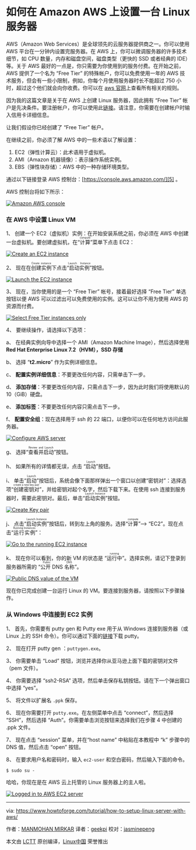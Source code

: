 如何在 Amazon AWS 上设置一台 Linux 服务器
============================================================

AWS（Amazon Web Services）是全球领先的云服务器提供商之一。你可以使用 AWS 平台在一分钟内设置完服务器。在 AWS 上，你可以微调服务器的许多技术细节，如 CPU 数量，内存和磁盘空间，磁盘类型（更快的 SSD 或者经典的 IDE）等。关于 AWS 最好的一点是，你只需要为你使用到的服务付费。在开始之前，AWS 提供了一个名为 “Free Tier” 的特殊帐户，你可以免费使用一年的 AWS 技术服务，但会有一些小限制，例如，你每个月使用服务器时长不能超过 750 小时，超过这个他们就会向你收费。你可以在 [aws 官网][3]上查看所有相关的规则。

因为我的这篇文章是关于在 AWS 上创建 Linux 服务器，因此拥有 “Free Tier” 帐户是先决条件。要注册帐户，你可以使用此[链接][4]。请注意，你需要在创建帐户时输入信用卡详细信息。

让我们假设你已经创建了 “Free Tier” 帐户。

在继续之前，你必须了解 AWS 中的一些术语以了解设置：

1. EC2（弹性计算云）：此术语用于虚拟机。
2. AMI（Amazon 机器镜像）：表示操作系统实例。
3. EBS（弹性块存储）：AWS 中的一种存储环境类型。

通过以下链接登录 AWS 控制台：[https://console.aws.amazon.com/][5] 。

AWS 控制台将如下所示：

[
 ![Amazon AWS console](https://www.howtoforge.com/images/how_to_setup_linux_server_with_aws/aws_console.JPG) 
][6]

### 在 AWS 中设置 Linux VM

1、 创建一个 EC2（虚拟机）实例：在开始安装系统之前，你必须在 AWS 中创建一台虚拟机。要创建虚拟机，在“<ruby>计算<rt>compute</rt></ruby>”菜单下点击 EC2：

[
 ![Create an EC2 instance](https://www.howtoforge.com/images/how_to_setup_linux_server_with_aws/aws_console_ec21.png) 
][7]

2、 现在在<ruby>创建实例<rt>Create instance</rt></ruby>下点击<ruby>“启动实例”<rt>Launch Instance</rt></ruby>按钮。

[
 ![Launch the EC2 instance](https://www.howtoforge.com/images/how_to_setup_linux_server_with_aws/aws_launch_ec2.png) 
][8]

3、 现在，当你使用的是一个 “Free Tier” 帐号，接着最好选择 “Free Tier” 单选按钮以便 AWS 可以过滤出可以免费使用的实例。这可以让你不用为使用 AWS 的资源而付费。

[
 ![Select Free Tier instances only](https://www.howtoforge.com/images/how_to_setup_linux_server_with_aws/aws_free_tier_radio1.png) 
][9]

4、 要继续操作，请选择以下选项：

a、 在经典实例向导中选择一个 AMI（Amazon Machine Image），然后选择使用 **Red Hat Enterprise Linux 7.2（HVM），SSD 存储**

b、 选择 “**t2.micro**” 作为实例详细信息。

c、 **配置实例详细信息**：不要更改任何内容，只需单击下一步。

d、 **添加存储**：不要更改任何内容，只需点击下一步，因为此时我们将使用默认的 10（GiB）硬盘。

e、 **添加标签**：不要更改任何内容只需点击下一步。

f、 **配置安全组**：现在选择用于 ssh 的 22 端口，以便你可以在任何地方访问此服务器。

[
 ![Configure AWS server](https://www.howtoforge.com/images/how_to_setup_linux_server_with_aws/aws_ssh_port1.png) 
][10]

g、 选择“<ruby>查看并启动<rt>Review and Launch</rt></ruby>”按钮。

h、 如果所有的详情都无误，点击 “<ruby>启动<rt>Launch</rt></ruby>”按钮。

i、 单击“<ruby>启动<rt>Launch</rt></ruby>”按钮后，系统会像下面那样弹出一个窗口以创建“密钥对”：选择选项“<ruby>创建密钥对<rt>create a new key pair</rt></ruby>”，并给密钥对起个名字，然后下载下来。在使用 ssh 连接到服务器时，需要此密钥对。最后，单击“<ruby>启动实例<rt>Launch Instance</rt></ruby>”按钮。

[
 ![Create Key pair](https://www.howtoforge.com/images/how_to_setup_linux_server_with_aws/aws_key_pair.png) 
][11]

j、 点击“<ruby>启动实例<rt>Launch Instance</rt></ruby>”按钮后，转到左上角的服务。选择“<ruby>计算<rt>compute</rt></ruby>”--> “EC2”。现在点击“<ruby>运行实例<rt>Running Instances</rt></ruby>”：

[
 ![Go to the running EC2 instance](https://www.howtoforge.com/images/how_to_setup_linux_server_with_aws/aws_running_instance.png) 
][12]

k、 现在你可以看到，你的新 VM 的状态是 “<ruby>运行中<rt>running</rt></ruby>”。选择实例，请记下登录到服务器所需的 “<ruby>公开 DNS 名称<rt>Public DNS</rt></ruby>”。

[
 ![Public DNS value of the VM](https://www.howtoforge.com/images/how_to_setup_linux_server_with_aws/aws_dns_value.png) 
][13]

现在你已完成创建一台运行 Linux 的 VM。要连接到服务器，请按照以下步骤操作。

### 从 Windows 中连接到 EC2 实例

1、 首先，你需要有 putty gen 和 Putty exe 用于从 Windows 连接到服务器（或 Linux 上的 SSH 命令）。你可以通过下面的[链接][14]下载 putty。

2、 现在打开 putty gen ：`puttygen.exe`。

3、 你需要单击 “Load” 按钮，浏览并选择你从亚马逊上面下载的密钥对文件（pem 文件）。

4、 你需要选择 “ssh2-RSA” 选项，然后单击保存私钥按钮。请在下一个弹出窗口中选择 “yes”。

5、 将文件以扩展名 `.ppk` 保存。

6、 现在你需要打开 `putty.exe`。在左侧菜单中点击 “connect”，然后选择 “SSH”，然后选择 “Auth”。你需要单击浏览按钮来选择我们在步骤 4 中创建的 .ppk 文件。

7、 现在点击 “session” 菜单，并在“host name” 中粘贴在本教程中 “k” 步骤中的 DNS 值，然后点击 “open” 按钮。

8、 在要求用户名和密码时，输入 `ec2-user` 和空白密码，然后输入下面的命令。

```
$ sudo su - 
```

哈哈，你现在是在 AWS 云上托管的 Linux 服务器上的主人啦。

[
 ![Logged in to AWS EC2 server](https://www.howtoforge.com/images/how_to_setup_linux_server_with_aws/aws_putty1.JPG) 
][15]

--------------------------------------------------------------------------------

via: https://www.howtoforge.com/tutorial/how-to-setup-linux-server-with-aws/

作者：[MANMOHAN MIRKAR][a]
译者：[geekpi](https://github.com/geekpi)
校对：[jasminepeng](https://github.com/jasminepeng)

本文由 [LCTT](https://github.com/LCTT/TranslateProject) 原创编译，[Linux中国](https://linux.cn/) 荣誉推出

[a]:https://www.howtoforge.com/tutorial/how-to-setup-linux-server-with-aws/
[1]:https://www.howtoforge.com/tutorial/how-to-setup-linux-server-with-aws/#setup-a-linux-vm-in-aws
[2]:https://www.howtoforge.com/tutorial/how-to-setup-linux-server-with-aws/#connect-to-an-ec-instance-from-windows
[3]:http://aws.amazon.com/free/
[4]:http://aws.amazon.com/ec2/
[5]:https://console.aws.amazon.com/
[6]:https://www.howtoforge.com/images/how_to_setup_linux_server_with_aws/big/aws_console.JPG
[7]:https://www.howtoforge.com/images/how_to_setup_linux_server_with_aws/big/aws_console_ec21.png
[8]:https://www.howtoforge.com/images/how_to_setup_linux_server_with_aws/big/aws_launch_ec2.png
[9]:https://www.howtoforge.com/images/how_to_setup_linux_server_with_aws/big/aws_free_tier_radio1.png
[10]:https://www.howtoforge.com/images/how_to_setup_linux_server_with_aws/big/aws_ssh_port1.png
[11]:https://www.howtoforge.com/images/how_to_setup_linux_server_with_aws/big/aws_key_pair.png
[12]:https://www.howtoforge.com/images/how_to_setup_linux_server_with_aws/big/aws_running_instance.png
[13]:https://www.howtoforge.com/images/how_to_setup_linux_server_with_aws/big/aws_dns_value.png
[14]:http://www.chiark.greenend.org.uk/~sgtatham/putty/latest.html
[15]:https://www.howtoforge.com/images/how_to_setup_linux_server_with_aws/big/aws_putty1.JPG
